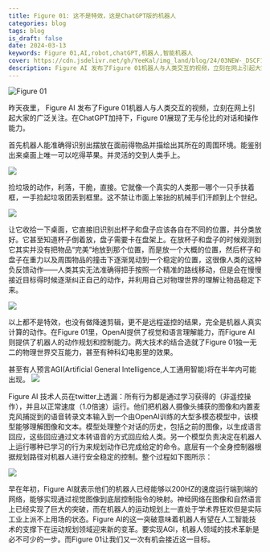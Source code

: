 ```yaml
---
title: Figure 01: 这不是特效，这是ChatGPT版的机器人
categories: blog
tags: blog
is_draft: false
date: 2024-03-13
keywords: Figure 01,AI,robot,chatGPT,机器人,智能机器人
cover: https://cdn.jsdelivr.net/gh/YeeKal/img_land/blog/24/03NEW-_DSCF1820_Desktop_10923A__3_.jpg
description: Figure AI 发布了Figure 01机器人与人类交互的视频，立刻在网上引起大家的广泛关注。在ChatGPT加持下，Figure 01展现了无与伦比的对话和操作能力
---
```


![Figure 01](https://cdn.jsdelivr.net/gh/YeeKal/img_land/blog/24/0320240314144248.png)

昨天夜里， Figure AI 发布了Figure 01机器人与人类交互的视频，立刻在网上引起大家的广泛关注。在ChatGPT加持下，Figure 01展现了无与伦比的对话和操作能力。

首先机器人能准确得识别出摆放在面前得物品并描绘出其所在的周围环境。能鉴别出来桌面上唯一可以吃得苹果。并灵活的交到人类手上。

![](https://cdn.jsdelivr.net/gh/YeeKal/img_land/blog/24/0320240314145919.png)

捡垃圾的动作，利落，干脆，直接。它就像一个真实的人类那一哪个一只手扶着框，一手捡起垃圾团丢到框里。这不禁让市面上笨拙的机械手们汗颜到上个世纪。

![](https://cdn.jsdelivr.net/gh/YeeKal/img_land/blog/24/03Peek%202024-03-14%2015-02.gif)

让它收拾一下桌面，它直接旧识别出杯子和盘子应该各自在不同的位置，并分类放好。它甚至知道杯子倒着放，盘子需要卡在盘架上。在放杯子和盘子的时候观测到它其实并没有把物品“完美”地放到那个位置，而是放一个大概的位置，然后杯子和盘子在重力以及周围物品的撞击下逐渐晃动到一个稳定的位置，这很像人类的这种负反馈动作——人类其实无法准确得把手按照一个精准的路线移动，但是会在慢慢接近目标得时候逐渐纠正自己的动作，并利用自己对物理世界的理解让物品稳定下来。

![](https://cdn.jsdelivr.net/gh/YeeKal/img_land/blog/24/03Peek%202024-03-14%2015-07.gif)

以上都不是特效，也没有做降速剪辑，更不是远程遥控的结果，完全是机器人真实计算的动作。在Figure 01里，OpenAI提供了视觉和语言理解能力，而Figure AI则提供了机器人的动作规划和控制能力。两大技术的结合造就了Figure 01独一无二的物理世界交互能力，甚至有种科幻电影里的效果。

甚至有人预言AGI(Artificial General Intelligence,人工通用智能)将在半年内可能出现。
![](https://cdn.jsdelivr.net/gh/YeeKal/img_land/blog/24/0320240314152848.png)

Figure AI 技术人员在twitter上透漏：所有行为都是通过学习获得的（非遥控操作），并且以正常速度（1.0倍速）运行。他们把机器人摄像头捕获的图像和内置麦克风捕捉到的语音转录文本输入到一个由OpenAI训练的大型多模态模型中，该模型能够理解图像和文本。模型处理整个对话的历史，包括之前的图像，以生成语言回应，这些回应通过文本转语音的方式回应给人类。另一个模型负责决定在机器人上运行哪种已学习的行为来规划动作已完成给定的命令。底层有一个全身控制器根据规划路径对机器人进行安全稳定的控制。整个过程如下图所示：

![](https://cdn.jsdelivr.net/gh/YeeKal/img_land/blog/24/03GIjwrHoaEAAtP0Y)

早在年初，Figure AI就表示他们的机器人已经能够以200HZ的速度运行端到端的网络，能够实现通过视觉图像到底层控制指令的映射。神经网络在图像和自然语言上已经实现了巨大的突破，而在机器人的运动规划上一直处于学术界狂欢但是实际工业上派不上用场的状态。Figure AI的这一突破意味着机器人有望在人工智能技术的支撑下在运动规划领域迎来新的变革。要实现AGI，机器人领域的技术革新是必不可少的一步。而Figure 01让我们又一次有机会接近这一目标。










